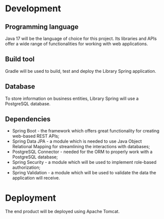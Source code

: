 # Development

## Programming language

Java 17 will be the language of choice for this project. Its libraries and APIs offer a wide range of functionalities
for working with web applications.

## Build tool

Gradle will be used to build, test and deploy the Library Spring application.

## Database

To store information on business entities, Library Spring will use a PostgreSQL database.

## Dependencies

* Spring Boot - the framework which offers great functionality for creating web-based REST APIs;
* Spring Data JPA - a module which is needed to use Java Object Relational Mapping for streamlining the interactions
  with databases;
* PostgreSQL Connector - needed for the ORM to properly work with a PostgreSQL database;
* Spring Security - a module which will be used to implement role-based authorization;
* Spring Validation - a module which will be used to validate the data the application will receive.

# Deployment

The end product will be deployed using Apache Tomcat.